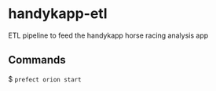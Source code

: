 # handykapp-etl
ETL pipeline to feed the handykapp horse racing analysis app

## Commands
$ `prefect orion start`